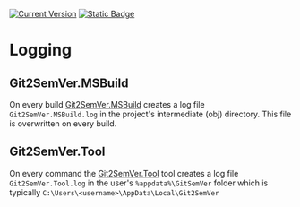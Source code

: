 ﻿---
uid: logging
---

[![Current Version](https://img.shields.io/nuget/v/NoeticTools.Git2SemVer.MSBuild?label=Git2SemVer.MSBuild)](https://www.nuget.org/packages/NoeticTools.Git2SemVer.MsBuild)
<a href="https://github.com/NoeticTools/Git2SemVer">
  ![Static Badge](https://img.shields.io/badge/GitHub%20project-944248?logo=github)
</a>

# Logging

## Git2SemVer.MSBuild

On every build [Git2SemVer.MSBuild](xref:git2semver-msbuild) creates a log file `Git2SemVer.MSBuild.log` in the project's intermediate (obj) directory.
This file is overwritten on every build.

## Git2SemVer.Tool

On every command the [Git2SemVer.Tool](xref:git2semver-tool) tool creates a log file `Git2SemVer.Tool.log` in the user's `%appdata%\GitSemVer` folder 
which is typically `C:\Users\<username>\AppData\Local\Git2SemVer`
